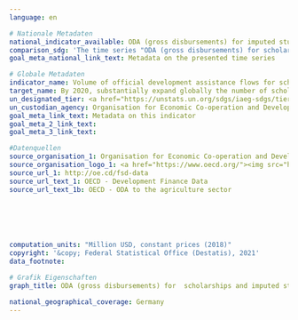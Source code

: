 ```yaml
---
language: en    

# Nationale Metadaten    
national_indicator_available: ODA (gross disbursements) for imputed student costs <br> ODA (gross disbursements) for scholarships    
comparison_sdg: 'The time series "ODA (gross disbursements) for scholarships" is compliant with the global metadata. The time series "ODA (gross disbursements) for imputed student costs" provides additional information.'    
goal_meta_national_link_text: Metadata on the presented time series    

# Globale Metadaten    
indicator_name: Volume of official development assistance flows for scholarships by sector and type of study    
target_name: By 2020, substantially expand globally the number of scholarships available to developing countries, in particular least developed countries, small island developing States and African countries, for enrolment in higher education, including vocational training and information and communications technology, technical, engineering and scientific programmes, in developed countries and other developing countries    
un_designated_tier: <a href="https://unstats.un.org/sdgs/iaeg-sdgs/tier-classification/" title="Click here for more information on the UN tier classification."  target="_blank">Tier I</a>    
un_custodian_agency: Organisation for Economic Co-operation and Development (OECD)    
goal_meta_link_text: Metadata on this indicator    
goal_meta_2_link_text:     
goal_meta_3_link_text:     

#Datenquellen
source_organisation_1: Organisation for Economic Co-operation and Development (OECD)
source_organisation_logo_1: <a href="https://www.oecd.org/"><img src="https://g205sdgs.github.io/sdg-indicators/public/OrgImgEn/oecd.png" alt="Logo oecd" style="height:60px; width:148px" /></a>
source_url_1: http://oe.cd/fsd-data
source_url_text_1: OECD - Development Finance Data
source_url_text_1b: OECD - ODA to the agriculture sector





    
computation_units: "Million USD, constant prices (2018)"    
copyright: '&copy; Federal Statistical Office (Destatis), 2021'    
data_footnote:     

# Grafik Eigenschaften    
graph_title: ODA (gross disbursements) for  scholarships and imputed student costs    

national_geographical_coverage: Germany    
---
```


<span></span>